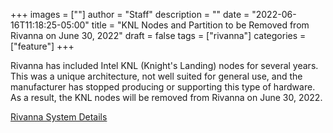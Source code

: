 +++
images = [""]
author = "Staff"
description = ""
date = "2022-06-16T11:18:25-05:00"
title = "KNL Nodes and Partition to be Removed from Rivanna on June 30, 2022"
draft = false
tags = ["rivanna"]
categories = ["feature"]
+++

Rivanna has included Intel KNL (Knight's Landing) nodes for several
years. This was a unique architecture, not well suited for general
use, and the manufacturer has stopped producing or supporting this type
of hardware. As a result, the KNL nodes will be removed from Rivanna
on June 30, 2022.

[Rivanna System Details](/userinfo/hpc#system-details)
